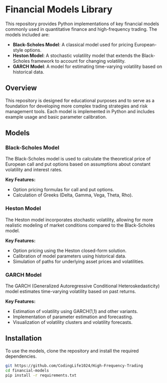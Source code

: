 # Financial Models Library

This repository provides Python implementations of key financial models commonly used in quantitative finance and high-frequency trading. The models included are:

- **Black-Scholes Model**: A classical model used for pricing European-style options.
- **Heston Model**: A stochastic volatility model that extends the Black-Scholes framework to account for changing volatility.
- **GARCH Model**: A model for estimating time-varying volatility based on historical data.

## Overview

This repository is designed for educational purposes and to serve as a foundation for developing more complex trading strategies and risk management tools. Each model is implemented in Python and includes example usage and basic parameter calibration.

## Models

### Black-Scholes Model

The Black-Scholes model is used to calculate the theoretical price of European call and put options based on assumptions about constant volatility and interest rates.

**Key Features:**
- Option pricing formulas for call and put options.
- Calculation of Greeks (Delta, Gamma, Vega, Theta, Rho).

### Heston Model

The Heston model incorporates stochastic volatility, allowing for more realistic modeling of market conditions compared to the Black-Scholes model.

**Key Features:**
- Option pricing using the Heston closed-form solution.
- Calibration of model parameters using historical data.
- Simulation of paths for underlying asset prices and volatilities.

### GARCH Model

The GARCH (Generalized Autoregressive Conditional Heteroskedasticity) model estimates time-varying volatility based on past returns.

**Key Features:**
- Estimation of volatility using GARCH(1,1) and other variants.
- Implementation of parameter estimation and forecasting.
- Visualization of volatility clusters and volatility forecasts.

## Installation

To use the models, clone the repository and install the required dependencies.

```bash
git https://github.com/CodingLife1024/High-Frequency-Trading
cd financial-models
pip install -r requirements.txt
```